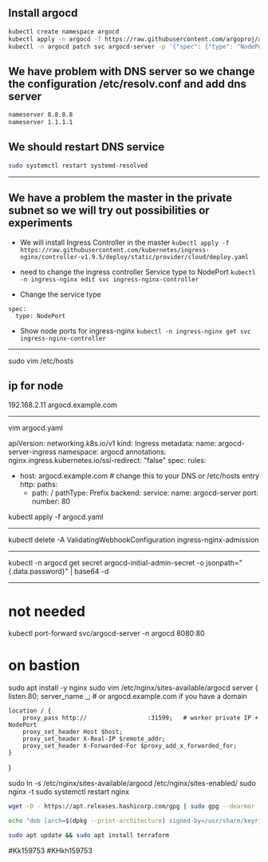 ## Install argocd

```sh
kubectl create namespace argocd
kubectl apply -n argocd -f https://raw.githubusercontent.com/argoproj/argo-cd/stable/manifests/install.yaml
kubectl -n argocd patch svc argocd-server -p '{"spec": {"type": "NodePort"}}'
```

## We have problem with DNS server so we change the  configuration /etc/resolv.conf and add dns server

```sh
nameserver 8.8.8.8
nameserver 1.1.1.1
```

## We should restart DNS service 
```sh
sudo systemctl restart systemd-resolved
```

---------------------------------------------------------------------------

## We have a problem the master in the private subnet so we will try out possibilities or experiments

- We will install Ingress Controller in the master
`kubectl apply -f https://raw.githubusercontent.com/kubernetes/ingress-nginx/controller-v1.9.5/deploy/static/provider/cloud/deploy.yaml`


- need to change the ingress controller Service type to NodePort
`kubectl -n ingress-nginx edit svc ingress-nginx-controller`

- Change the service type
```
spec:
  type: NodePort
```

- Show node ports for ingress-nginx
`kubectl -n ingress-nginx get svc ingress-nginx-controller`

---------------------------------------------------------------------------








sudo vim /etc/hosts

## ip for node
192.168.2.11 argocd.example.com 

---

vim argocd.yaml

apiVersion: networking.k8s.io/v1
kind: Ingress
metadata:
  name: argocd-server-ingress
  namespace: argocd
  annotations:
    nginx.ingress.kubernetes.io/ssl-redirect: "false"
spec:
  rules:
  - host: argocd.example.com   # change this to your DNS or /etc/hosts entry
    http:
      paths:
      - path: /
        pathType: Prefix
        backend:
          service:
            name: argocd-server
            port:
              number: 80

kubectl apply -f argocd.yaml 

---

kubectl delete -A ValidatingWebhookConfiguration ingress-nginx-admission

---

kubectl -n argocd get secret argocd-initial-admin-secret -o jsonpath="{.data.password}" | base64 -d

---

# not needed
kubectl port-forward svc/argocd-server -n argocd 8080:80

# on bastion 


sudo apt install -y nginx
sudo vim /etc/nginx/sites-available/argocd
server {
    listen 80;
    server_name _;   # or argocd.example.com if you have a domain

    location / {
        proxy_pass http://                 :31599;   # worker private IP + NodePort
        proxy_set_header Host $host;
        proxy_set_header X-Real-IP $remote_addr;
        proxy_set_header X-Forwarded-For $proxy_add_x_forwarded_for;
    }
}

sudo ln -s /etc/nginx/sites-available/argocd /etc/nginx/sites-enabled/
sudo nginx -t
sudo systemctl restart nginx

```sh
wget -O - https://apt.releases.hashicorp.com/gpg | sudo gpg --dearmor -o /usr/share/keyrings/hashicorp-archive-keyring.gpg

echo "deb [arch=$(dpkg --print-architecture) signed-by=/usr/share/keyrings/hashicorp-archive-keyring.gpg] https://apt.releases.hashicorp.com $(grep -oP '(?<=UBUNTU_CODENAME=).*' /etc/os-release || lsb_release -cs) main" | sudo tee /etc/apt/sources.list.d/hashicorp.list

sudo apt update && sudo apt install terraform
```
#Kk159753
#KHkh159753